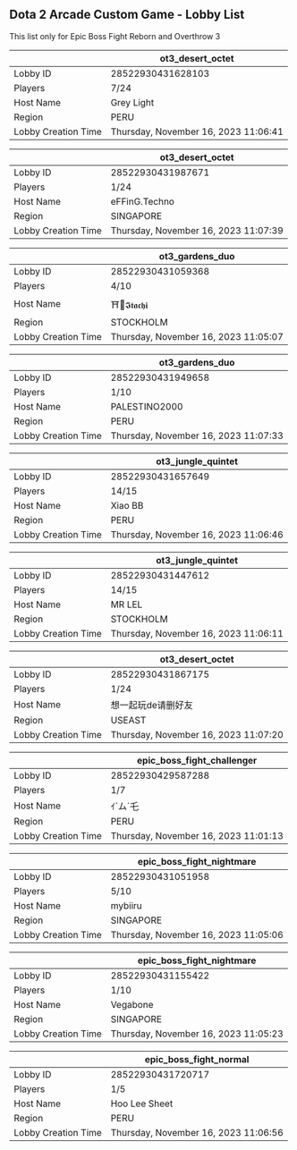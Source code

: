 ## Dota 2 Arcade Custom Game - Lobby List

This list only for Epic Boss Fight Reborn and Overthrow 3

|  | ot3_desert_octet |
| ------ | ------ |
| Lobby ID | 28522930431628103 |
| Players | 7/24 |
| Host Name | Grey Light |
| Region | PERU |
| Lobby Creation Time | Thursday, November 16, 2023 11:06:41 |


|  | ot3_desert_octet |
| ------ | ------ |
| Lobby ID | 28522930431987671 |
| Players | 1/24 |
| Host Name | eFFinG.Techno |
| Region | SINGAPORE |
| Lobby Creation Time | Thursday, November 16, 2023 11:07:39 |


|  | ot3_gardens_duo |
| ------ | ------ |
| Lobby ID | 28522930431059368 |
| Players | 4/10 |
| Host Name | ⛩🖤𝕴𝖙𝖆𝖈𝖍𝖎 |
| Region | STOCKHOLM |
| Lobby Creation Time | Thursday, November 16, 2023 11:05:07 |


|  | ot3_gardens_duo |
| ------ | ------ |
| Lobby ID | 28522930431949658 |
| Players | 1/10 |
| Host Name | PALESTINO2000 |
| Region | PERU |
| Lobby Creation Time | Thursday, November 16, 2023 11:07:33 |


|  | ot3_jungle_quintet |
| ------ | ------ |
| Lobby ID | 28522930431657649 |
| Players | 14/15 |
| Host Name | Xiao BB |
| Region | PERU |
| Lobby Creation Time | Thursday, November 16, 2023 11:06:46 |


|  | ot3_jungle_quintet |
| ------ | ------ |
| Lobby ID | 28522930431447612 |
| Players | 14/15 |
| Host Name | MR LEL |
| Region | STOCKHOLM |
| Lobby Creation Time | Thursday, November 16, 2023 11:06:11 |


|  | ot3_desert_octet |
| ------ | ------ |
| Lobby ID | 28522930431867175 |
| Players | 1/24 |
| Host Name | 想一起玩de请删好友 |
| Region | USEAST |
| Lobby Creation Time | Thursday, November 16, 2023 11:07:20 |


|  | epic_boss_fight_challenger |
| ------ | ------ |
| Lobby ID | 28522930429587288 |
| Players | 1/7 |
| Host Name | ｲ´ム´乇 |
| Region | PERU |
| Lobby Creation Time | Thursday, November 16, 2023 11:01:13 |


|  | epic_boss_fight_nightmare |
| ------ | ------ |
| Lobby ID | 28522930431051958 |
| Players | 5/10 |
| Host Name | mybiiru |
| Region | SINGAPORE |
| Lobby Creation Time | Thursday, November 16, 2023 11:05:06 |


|  | epic_boss_fight_nightmare |
| ------ | ------ |
| Lobby ID | 28522930431155422 |
| Players | 1/10 |
| Host Name | Vegabone |
| Region | SINGAPORE |
| Lobby Creation Time | Thursday, November 16, 2023 11:05:23 |


|  | epic_boss_fight_normal |
| ------ | ------ |
| Lobby ID | 28522930431720717 |
| Players | 1/5 |
| Host Name | Hoo Lee Sheet |
| Region | PERU |
| Lobby Creation Time | Thursday, November 16, 2023 11:06:56 |


